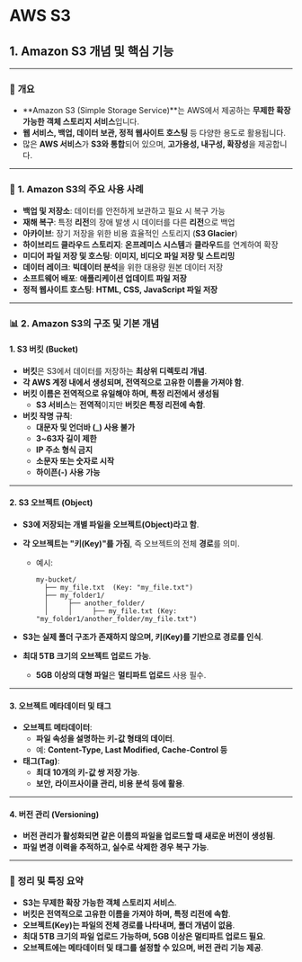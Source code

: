 # AWS S3

## 1.  Amazon S3 개념 및 핵심 기능
---
### 🎯 **개요**

- **Amazon S3 (Simple Storage Service)**는 AWS에서 제공하는 **무제한 확장 가능한 객체 스토리지 서비스**입니다.
- **웹 서비스, 백업, 데이터 보관, 정적 웹사이트 호스팅** 등 다양한 용도로 활용됩니다.
- 많은 **AWS 서비스**가 **S3와 통합**되어 있으며, **고가용성, 내구성, 확장성**을 제공합니다.

---

### 📌 **1. Amazon S3의 주요 사용 사례**

- **백업 및 저장소**: 데이터를 안전하게 보관하고 필요 시 복구 가능
- **재해 복구**: 특정 **리전**의 장애 발생 시 데이터를 다른 **리전**으로 백업
- **아카이브**: 장기 저장을 위한 비용 효율적인 스토리지 (**S3 Glacier**)
- **하이브리드 클라우드 스토리지**: **온프레미스 시스템**과 **클라우드**를 연계하여 확장
- **미디어 파일 저장 및 호스팅**: **이미지, 비디오 파일 저장 및 스트리밍**
- **데이터 레이크**: **빅데이터 분석**을 위한 대용량 원본 데이터 저장
- **소프트웨어 배포**: **애플리케이션 업데이트 파일 저장**
- **정적 웹사이트 호스팅**: **HTML, CSS, JavaScript 파일 저장**

---

### 📊 **2. Amazon S3의 구조 및 기본 개념**

#### **1. S3 버킷 (Bucket)**

- **버킷**은 S3에서 데이터를 저장하는 **최상위 디렉토리 개념**.
- **각 AWS 계정 내에서 생성되며, 전역적으로 고유한 이름을 가져야 함**.
- **버킷 이름은 전역적으로 유일해야 하며, 특정 리전에서 생성됨**
    - **S3 서비스**는 **전역적**이지만 **버킷은 특정 리전에 속함**.
- **버킷 작명 규칙**:
    - **대문자 및 언더바 (_) 사용 불가**
    - **3~63자 길이 제한**
    - **IP 주소 형식 금지**
    - **소문자 또는 숫자로 시작**
    - **하이픈(-) 사용 가능**

---

#### **2. S3 오브젝트 (Object)**

- **S3에 저장되는 개별 파일을 오브젝트(Object)라고 함**.
- **각 오브젝트는 "키(Key)"를 가짐**, 즉 오브젝트의 전체 **경로**를 의미.
    - 예시:
        
        ```
        my-bucket/
          ├── my_file.txt  (Key: "my_file.txt")
          ├── my_folder1/
          │     ├── another_folder/
          │     │     ├── my_file.txt (Key: "my_folder1/another_folder/my_file.txt")
        ```
        
- **S3는 실제 폴더 구조가 존재하지 않으며, 키(Key)를 기반으로 경로를 인식**.
- **최대 5TB 크기의 오브젝트 업로드 가능**.
    - **5GB 이상의 대형 파일**은 **멀티파트 업로드** 사용 필수.

---

#### **3. 오브젝트 메타데이터 및 태그**

- **오브젝트 메타데이터**:
    - **파일 속성을 설명하는 키-값 형태의 데이터**.
    - 예: **Content-Type, Last Modified, Cache-Control 등**
- **태그(Tag)**:
    - **최대 10개의 키-값 쌍 저장 가능**.
    - **보안, 라이프사이클 관리, 비용 분석 등에 활용**.

---

#### **4. 버전 관리 (Versioning)**

- **버전 관리가 활성화되면 같은 이름의 파일을 업로드할 때 새로운 버전이 생성됨**.
- **파일 변경 이력을 추적하고, 실수로 삭제한 경우 복구 가능**.

---

### 📝 **정리 및 특징 요약**

- **S3는 무제한 확장 가능한 객체 스토리지 서비스**.
- **버킷은 전역적으로 고유한 이름을 가져야 하며, 특정 리전에 속함**.
- **오브젝트(Key)는 파일의 전체 경로를 나타내며, 폴더 개념이 없음**.
- **최대 5TB 크기의 파일 업로드 가능하며, 5GB 이상은 멀티파트 업로드 필요**.
- **오브젝트에는 메타데이터 및 태그를 설정할 수 있으며, 버전 관리 기능 제공**.